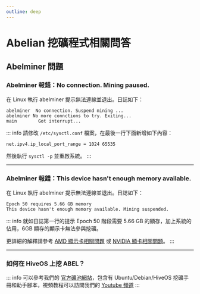```yaml
---
outline: deep
---
```


# Abelian 挖礦程式相關問答

## Abelminer 問題

### <Badge type="warning" text="問題" /> Abelminer 報錯：No connection. Mining paused.

在 Linux 執行 abelminer 提示無法連線並退出。日誌如下：
```text
abelminer  No connection. Suspend mining ...
abelminer No more connctions to try. Exiting...
main        Got interrupt...
```

::: info <Badge type="tip" text="答案" />
請修改 `/etc/sysctl.conf` 檔案，在最後一行下面新增如下內容：
```bash
net.ipv4.ip_local_port_range = 1024 65535
```
然後執行 `sysctl -p` 並重啟系統。
:::

---

### <Badge type="warning" text="問題" /> Abelminer 報錯：This device hasn't enough memory available.

在 Linux 執行 abelminer 提示無法連線並退出。日誌如下：
```text
Epoch 50 requires 5.66 GB memory
This device hasn't enough memory available. Mining suspended.
```

::: info <Badge type="tip" text="答案" />
就如日誌第一行的提示 Epoch 50 階段需要 5.66 GB 的顯存，加上系統的佔用，6GB 顯存的顯示卡無法參與挖礦。

更詳細的解釋請參考 [AMD 顯示卡相關問題](/tw/faq/hardware-issues/amd) 或 [NVIDIA 顯卡相關問題](/tw/faq/hardware-issues/nvidia)。
:::

---

### <Badge type="warning" text="問題" /> 如何在 HiveOS 上挖 ABEL？

::: info <Badge type="tip" text="答案" />
可以參考我們的 [官方礦池網站](https://maxpool.org/home/guide#hiveos)，包含有 Ubuntu/Debian/HiveOS 挖礦手冊和助手腳本，視頻教程可以訪問我們的 [Youtube 頻道](https://www.youtube.com/@AbelianFoundation)
:::